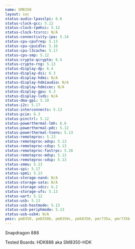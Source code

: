 ```yaml
---
name: SM8350
layout: soc
status-audio-lpasslpi: 6.6
status-clock-gcc: 5.12
status-clock-rpmhcc: 5.12
status-clock-tcsrcc: N/A
status-connectivity-ipa: 5.14
status-cpu-cpufreq: 5.13
status-cpu-cpuidle: 5.16
status-cpu-l3cache: 5.17
status-cpu-smp: 5.12
status-crypto-qcrypto: 6.5
status-crypto-rng: 5.13
status-display-dp: 6.4
status-display-dsi: 6.3
status-display-hdmi: N/A
status-display-hdmiaudio: N/A
status-display-hdmicec: N/A
status-display-gpu: 6.3
status-display-lvds: N/A
status-dma-gpi: 5.19
status-i2c: 5.17
status-interconnects: 5.13
status-pcie: 6.3
status-pinctrl: 5.12
status-powerthermal-lmh: 6.6
status-powerthermal-pdc: 5.12
status-powerthermal-tsens: 5.13
status-remoteproc: 5.13
status-remoteproc-adsp: 5.13
status-remoteproc-cdsp: 5.13
status-remoteproc-fastrpc: 5.16
status-remoteproc-mdsp: 5.13
status-remoteproc-sdsp: 5.13
status-smmu: 5.13
status-spi: 5.17
status-spmi: 5.13
status-storage-nand: N/A
status-storage-sata: N/A
status-storage-sdcc: 6.2
status-storage-ufs: 5.13
status-uart: 5.12
status-usb: 5.13
status-usb-hostmode: 5.13
status-usb-periphmode: 5.13
status-usb-usb4: N/A
pmic: pm8350, pm8350b, pm8350c, pmk8350, pmr735a, pmr735b
---
```

Snapdragon 888

Tested Boards: HDK888 aka SM8350-HDK
